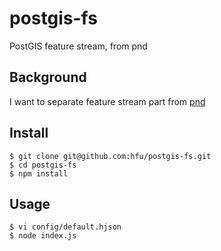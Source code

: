# postgis-fs
PostGIS feature stream, from pnd

## Background
I want to separate feature stream part from [pnd](https://github.com/hfu/pnd)

## Install
```console
$ git clone git@github.com:hfu/postgis-fs.git
$ cd postgis-fs
$ npm install
```

## Usage
```console
$ vi config/default.hjson
$ node index.js
```
